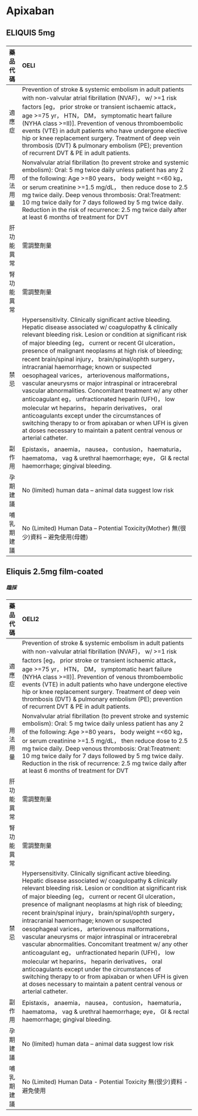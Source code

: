 # Apixaban

## ELIQUIS 5mg

##### 

| 藥品代碼   | OELI                                                                                                                                                                                                                                                                                                                                                                                                                                                                                                                                                                                                                                                                                                                                                                                                                                                                                   |
|:-----------|:---------------------------------------------------------------------------------------------------------------------------------------------------------------------------------------------------------------------------------------------------------------------------------------------------------------------------------------------------------------------------------------------------------------------------------------------------------------------------------------------------------------------------------------------------------------------------------------------------------------------------------------------------------------------------------------------------------------------------------------------------------------------------------------------------------------------------------------------------------------------------------------|
| 適應症     | Prevention of stroke & systemic embolism in adult patients with non-valvular atrial fibrillation (NVAF)， w/ >=1 risk factors [eg， prior stroke or transient ischaemic attack， age >=75 yr， HTN， DM， symptomatic heart failure (NYHA class >=II)]. Prevention of venous thromboembolic events (VTE) in adult patients who have undergone elective hip or knee replacement surgery. Treatment of deep vein thrombosis (DVT) & pulmonary embolism (PE); prevention of recurrent DVT & PE in adult patients.                                                                                                                                                                                                                                                                                                                                                                         |
| 用法用量   | Nonvalvular atrial fibrillation (to prevent stroke and systemic embolism): Oral: 5 mg twice daily unless patient has any 2 of the following: Age >=80 years， body weight =<60 kg， or serum creatinine >=1.5 mg/dL， then reduce dose to 2.5 mg twice daily. Deep venous thrombosis: Oral:Treatment: 10 mg twice daily for 7 days followed by 5 mg twice daily. Reduction in the risk of recurrence: 2.5 mg twice daily after at least 6 months of treatment for DVT                                                                                                                                                                                                                                                                                                                                                                                                                  |
| 肝功能異常 | 需調整劑量                                                                                                                                                                                                                                                                                                                                                                                                                                                                                                                                                                                                                                                                                                                                                                                                                                                                             |
| 腎功能異常 | 需調整劑量                                                                                                                                                                                                                                                                                                                                                                                                                                                                                                                                                                                                                                                                                                                                                                                                                                                                             |
| 禁忌       | Hypersensitivity. Clinically significant active bleeding. Hepatic disease associated w/ coagulopathy & clinically relevant bleeding risk. Lesion or condition at significant risk of major bleeding (eg， current or recent GI ulceration， presence of malignant neoplasms at high risk of bleeding; recent brain/spinal injury， brain/spinal/ophth surgery， intracranial haemorrhage; known or suspected oesophageal varices， arteriovenous malformations， vascular aneurysms or major intraspinal or intracerebral vascular abnormalities. Concomitant treatment w/ any other anticoagulant eg， unfractionated heparin (UFH)， low molecular wt heparins， heparin derivatives， oral anticoagulants except under the circumstances of switching therapy to or from apixaban or when UFH is given at doses necessary to maintain a patent central venous or arterial catheter. |
| 副作用     | Epistaxis， anaemia， nausea， contusion， haematuria， haematoma， vag & urethral haemorrhage; eye， GI & rectal haemorrhage; gingival bleeding.                                                                                                                                                                                                                                                                                                                                                                                                                                                                                                                                                                                                                                                                                                                                      |
| 孕期建議   | No (limited) human data – animal data suggest low risk                                                                                                                                                                                                                                                                                                                                                                                                                                                                                                                                                                                                                                                                                                                                                                                                                                 |
| 哺乳期建議 | No (Limited) Human Data – Potential Toxicity(Mother) 無(很少)資料 – 避免使用(母體)                                                                                                                                                                                                                                                                                                                                                                                                                                                                                                                                                                                                                                                                                                                                                                                                     |

## Eliquis 2.5mg film-coated

##### 臨採

| 藥品代碼   | OELI2                                                                                                                                                                                                                                                                                                                                                                                                                                                                                                                                                                                                                                                                                                                                                                                                                                                                                  |
|:-----------|:---------------------------------------------------------------------------------------------------------------------------------------------------------------------------------------------------------------------------------------------------------------------------------------------------------------------------------------------------------------------------------------------------------------------------------------------------------------------------------------------------------------------------------------------------------------------------------------------------------------------------------------------------------------------------------------------------------------------------------------------------------------------------------------------------------------------------------------------------------------------------------------|
| 適應症     | Prevention of stroke & systemic embolism in adult patients with non-valvular atrial fibrillation (NVAF)， w/ >=1 risk factors [eg， prior stroke or transient ischaemic attack， age >=75 yr， HTN， DM， symptomatic heart failure (NYHA class >=II)]. Prevention of venous thromboembolic events (VTE) in adult patients who have undergone elective hip or knee replacement surgery. Treatment of deep vein thrombosis (DVT) & pulmonary embolism (PE); prevention of recurrent DVT & PE in adult patients.                                                                                                                                                                                                                                                                                                                                                                         |
| 用法用量   | Nonvalvular atrial fibrillation (to prevent stroke and systemic embolism): Oral: 5 mg twice daily unless patient has any 2 of the following: Age >=80 years， body weight =<60 kg， or serum creatinine >=1.5 mg/dL， then reduce dose to 2.5 mg twice daily. Deep venous thrombosis: Oral:Treatment: 10 mg twice daily for 7 days followed by 5 mg twice daily. Reduction in the risk of recurrence: 2.5 mg twice daily after at least 6 months of treatment for DVT                                                                                                                                                                                                                                                                                                                                                                                                                  |
| 肝功能異常 | 需調整劑量                                                                                                                                                                                                                                                                                                                                                                                                                                                                                                                                                                                                                                                                                                                                                                                                                                                                             |
| 腎功能異常 | 需調整劑量                                                                                                                                                                                                                                                                                                                                                                                                                                                                                                                                                                                                                                                                                                                                                                                                                                                                             |
| 禁忌       | Hypersensitivity. Clinically significant active bleeding. Hepatic disease associated w/ coagulopathy & clinically relevant bleeding risk. Lesion or condition at significant risk of major bleeding (eg， current or recent GI ulceration， presence of malignant neoplasms at high risk of bleeding; recent brain/spinal injury， brain/spinal/ophth surgery， intracranial haemorrhage; known or suspected oesophageal varices， arteriovenous malformations， vascular aneurysms or major intraspinal or intracerebral vascular abnormalities. Concomitant treatment w/ any other anticoagulant eg， unfractionated heparin (UFH)， low molecular wt heparins， heparin derivatives， oral anticoagulants except under the circumstances of switching therapy to or from apixaban or when UFH is given at doses necessary to maintain a patent central venous or arterial catheter. |
| 副作用     | Epistaxis， anaemia， nausea， contusion， haematuria， haematoma， vag & urethral haemorrhage; eye， GI & rectal haemorrhage; gingival bleeding.                                                                                                                                                                                                                                                                                                                                                                                                                                                                                                                                                                                                                                                                                                                                      |
| 孕期建議   | No (limited) human data – animal data suggest low risk                                                                                                                                                                                                                                                                                                                                                                                                                                                                                                                                                                                                                                                                                                                                                                                                                                 |
| 哺乳期建議 | No (Limited) Human Data - Potential Toxicity 無(很少)資料 - 避免使用                                                                                                                                                                                                                                                                                                                                                                                                                                                                                                                                                                                                                                                                                                                                                                                                                   |

